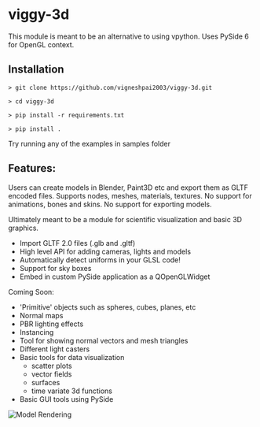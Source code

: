 # viggy-3d

This module is meant to be an alternative to using vpython.
Uses PySide 6 for OpenGL context.

## Installation

`> git clone https://github.com/vigneshpai2003/viggy-3d.git`

`> cd viggy-3d`

`> pip install -r requirements.txt`

`> pip install .`

Try running any of the examples in samples folder

## Features:

Users can create models in Blender, Paint3D etc and export them as GLTF encoded files.
Supports nodes, meshes, materials, textures.
No support for animations, bones and skins.
No support for exporting models.

Ultimately meant to be a module for scientific visualization and basic 3D graphics.

 - Import GLTF 2.0 files (.glb and .gltf)
 - High level API for adding cameras, lights and models
 - Automatically detect uniforms in your GLSL code! 
 - Support for sky boxes
 - Embed in custom PySide application as a QOpenGLWidget

Coming Soon:

 - 'Primitive' objects such as spheres, cubes, planes, etc
 - Normal maps
 - PBR lighting effects
 - Instancing
 - Tool for showing normal vectors and mesh triangles
 - Different light casters
 - Basic tools for data visualization
    - scatter plots
    - vector fields
    - surfaces
    - time variate 3d functions
 - Basic GUI tools using PySide

![Model Rendering](https://github.com/vigneshpai2003/viggy-3d/blob/master/screenshots/model_rendering.png?raw=True)
